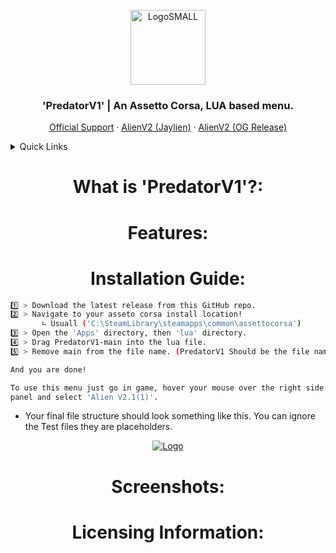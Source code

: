 <br />
<div align="center">
  <a href="https://discord.gg/fZDeS4vtqV">
    <img src="https://github.com/Jay0Hx/Jaylien/assets/119745695/dc73011f-4ff0-4774-a7cb-1ad1035a09d1" alt="LogoSMALL" width="120" height="120">
  </a>
  <h3 align="center">'PredatorV1' | An Assetto Corsa, LUA based menu.</h3>
  <p align="center">
    <a href="https://discord.gg/fZDeS4vtqV">Official Support</a>
        ·
    <a href="https://github.com/Jay0Hx/alien_v2">AlienV2 (Jaylien)</a>
        ·
    <a href="https://www.unknowncheats.me/forum/other-games/511184-assetto-corsa-alien-torque-grip-downforce.html">AlienV2 (OG Release)</a>
  </p>
</div>





<!-- TABLE OF CONTENTS -->
<details>
  <summary>Quick Links</summary>
  <ol>
    <li><a href="#usage">What is 'PredatorV1'?</a></li>
    <li><a href="#roadmap">Features</a></li>
    <li><a href="#contributing">Installation Guide</a></li>
    <li><a href="#license">Screenshots</a></li>
    <li><a href="#contact">Licensing Information</a></li>
    <li><a href="#acknowledgments">Support</a></li>
  </ol>
</details>





<h1 align="center">What is 'PredatorV1'?:</a></h1>

<h1 align="center">Features:</a></h1>

<h1 align="center">Installation Guide:</a></h1> 

   ```sh
   1️⃣ > Download the latest release from this GitHub repo.
   2️⃣ > Navigate to your asseto corsa install location!
          ∟ Usuall ('C:\SteamLibrary\steamapps\common\assettocorsa')
   3️⃣ > Open the 'Apps' directory, then 'lua' directory.
   4️⃣ > Drag PredatorV1-main into the lua file.
   5️⃣ > Remove main from the file name. (PredatorV1 Should be the file name!)

   And you are done!
   
   To use this menu just go in game, hover your mouse over the right side of the screen to reveal the menu toggle
   panel and select 'Alien V2.1(1)'.
   ```
+ Your final file structure should look something like this. You can ignore the Test files they are placeholders.

<div align="center">
  <a href="https://discord.gg/fZDeS4vtqV">
    <img src="https://github.com/Jay0Hx/PredatorV1/assets/119745695/789f4feb-c2c4-474f-8f9b-685811266edf" alt="Logo">
  </a>
</div>

<h1 align="center">Screenshots:</a></h1>

<h1 align="center">Licensing Information:</a></h1>

